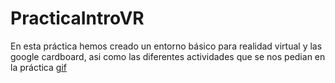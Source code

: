 # PracticaIntroVR

En esta práctica hemos creado un entorno básico para realidad virtual y las google cardboard, asi como  las diferentes actividades que se nos pedian en la práctica
[gif](bloggif_5c057657b0961.gif)
